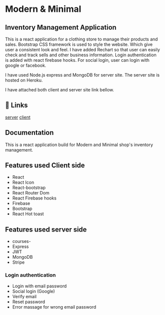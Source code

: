 
# Modern & Minimal
## Inventory Management Application
This is a react application for a clothing store to manage their products and sales. Bootstrap CSS framework is used to style the website. Which give user a consistent look and feel. I have added Rechart so that user can easily check and track sells and other business information. Login authentication is added with react firebase hooks. For social login, user can login with google or facebook.

I have used Node.js express and MongoDB for server site. The server site is hosted on Heroku. 

I have attached both client and server site link bellow. 


## 🔗 Links
[server](https://protected-journey-17273.herokuapp.com/)
[client](https://inventory-management-app-679a4.web.app/)

## Documentation
This is a react application build for Modern and Minimal shop's inventory management. 
## Features used Client side
- React
- React Icon 
- React-bootstrap
- React Router Dom 
- React Firebase hooks
- Firebase
- Bootstrap
- React Hot toast 
## Features used server side
- courses-
- Express
- JWT
- MongoDB
- Stripe
### Login authentication
- Login with email password 
- Social login (Google)
- Verify email 
- Reset password 
- Error massage for wrong email password 



